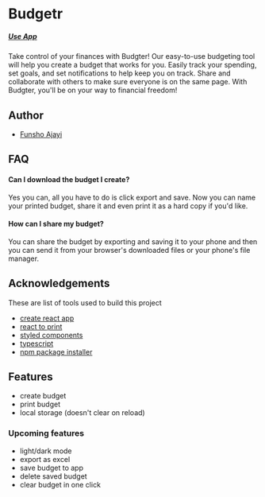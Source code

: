 # Budgetr
##### [Use App](https://funshyaj.github.io/budgetr)
Take control of your finances with Budgter! Our easy-to-use budgeting tool will help you create a budget that works for you. Easily track your spending, set goals, and set notifications to help keep you on track. Share and collaborate with others to make sure everyone is on the same page. With Budgter, you'll be on your way to financial freedom!


## Author

- [Funsho Ajayi](https://www.github.com/funshyaj)


## FAQ

#### Can I download the budget I create?

Yes you can, all you have to do is click export and save. Now you can name your printed budget, share it and even print it as a hard copy if you'd like.

#### How can I share my budget?

You can share the budget by exporting and saving it to your phone and then you can send it from your browser's downloaded files or your phone's file manager.


## Acknowledgements

These are list of tools used to build this project 
 - [create react app](https://awesomeopensource.com/project/elangosundar/awesome-README-templates)
 - [react to print](https://github.com/matiassingers/awesome-readme)
 - [styled components](https://bulldogjob.com/news/449-how-to-write-a-good-readme-for-your-github-project)
- [typescript](https://)
- [npm package installer]()


## Features
- create budget 
- print budget
- local storage (doesn't clear on reload)

### Upcoming features 
- light/dark mode
- export as excel 
- save budget to app
- delete saved budget
- clear budget in one click
